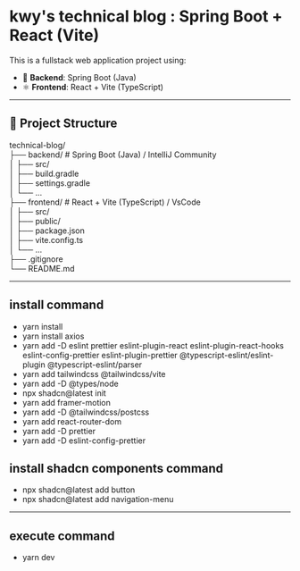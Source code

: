 # kwy's technical blog : Spring Boot + React (Vite)

This is a fullstack web application project using:

- 🧩 **Backend**: Spring Boot (Java)
- ⚛️ **Frontend**: React + Vite (TypeScript)

---

## 📁 Project Structure
technical-blog/  
├── backend/           # Spring Boot (Java) / IntelliJ Community  
│   ├── src/  
│   ├── build.gradle  
│   ├── settings.gradle  
│   └── ...  
├── frontend/          # React + Vite (TypeScript) / VsCode  
│   ├── src/  
│   ├── public/  
│   ├── package.json  
│   ├── vite.config.ts  
│   └── ...  
├── .gitignore  
└── README.md  

---

## install command
- yarn install
- yarn install axios
- yarn add -D eslint prettier eslint-plugin-react eslint-plugin-react-hooks eslint-config-prettier eslint-plugin-prettier @typescript-eslint/eslint-plugin @typescript-eslint/parser
- yarn add tailwindcss @tailwindcss/vite
- yarn add -D @types/node
- npx shadcn@latest init
- yarn add framer-motion
- yarn add -D @tailwindcss/postcss
- yarn add react-router-dom
- yarn add -D prettier
- yarn add -D eslint-config-prettier

## install shadcn components command
- npx shadcn@latest add button
- npx shadcn@latest add navigation-menu

---

## execute command
- yarn dev
